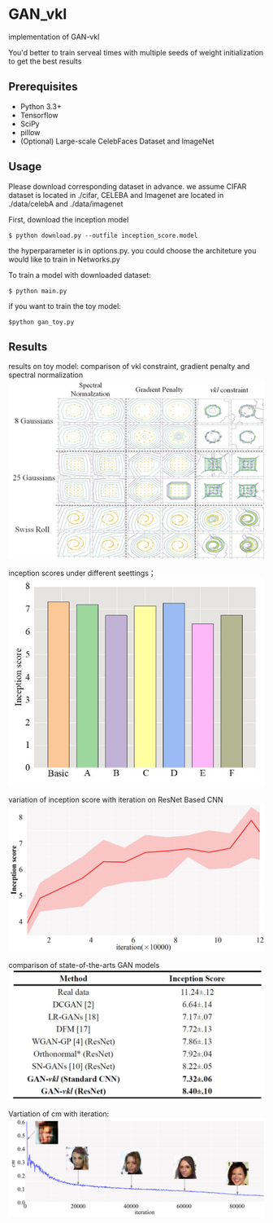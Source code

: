 # GAN_vkl
implementation of GAN-vkl

You'd better to train serveal times with multiple seeds of weight initialization to get the best results

## Prerequisites

- Python 3.3+
- Tensorflow
- SciPy
- pillow
- (Optional) Large-scale CelebFaces Dataset and ImageNet



## Usage
Please download corresponding dataset in advance.
we assume CIFAR dataset is located in ./cifar, CELEBA and Imagenet are located in ./data/celebA and ./data/imagenet

First, download the inception model

    $ python download.py --outfile inception_score.model
    
the hyperparameter is in options.py. 
you could  choose the architeture you would like to train in Networks.py

To train a model with downloaded dataset:

    $ python main.py
    
if you want to train the toy model:

    $python gan_toy.py
    
 ## Results
 
 results on toy model:
 comparison of vkl constraint, gradient penalty and spectral normalization
 ![result1](images/Fig.1.jpg)

inception scores under different seettings；
 ![result2](images/Fig.5.jpg)
 
 variation of inception score with iteration on ResNet Based CNN
 ![result3](images/Fig.7.jpg)
 
 comparison of state-of-the-arts GAN models
  ![result4](images/Table.1.jpg)
  
  Vartiation of cm with iteration:
  ![result5](images/Fig.6.jpg)
 
 
    

  

